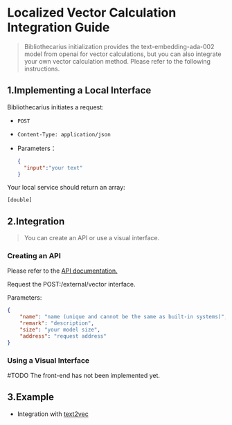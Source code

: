 # Localized Vector Calculation Integration Guide

> Bibliothecarius initialization provides the text-embedding-ada-002 model from openai for vector calculations, but you can also integrate your own vector calculation method. Please refer to the following instructions.

## 1.Implementing a Local Interface

Bibliothecarius initiates a request:

- `POST`

- `Content-Type: application/json`

- Parameters：

  ```json
  {
  	"input":"your text"
  }
  ```

Your local service should return an array:

```
[double]
```

## 2.Integration

> You can create an API or use a visual interface.

### Creating an API

Please refer to the [API documentation.](https://apifox.com/apidoc/shared-0dfab7c9-3d3f-498a-b4c2-88b5e6b99a01/api-72139088)

Request the POST:/external/vector interface.

Parameters:

```json
{
    "name": "name (unique and cannot be the same as built-in systems)",
    "remark": "description",
    "size": "your model size",
    "address": "request address"
}
```

### Using a Visual Interface

#TODO The front-end has not been implemented yet.


## 3.Example

- Integration with [text2vec](Localized%20Vector%20Calculation%20Integration%20with%20text2vec-chinese.md)
